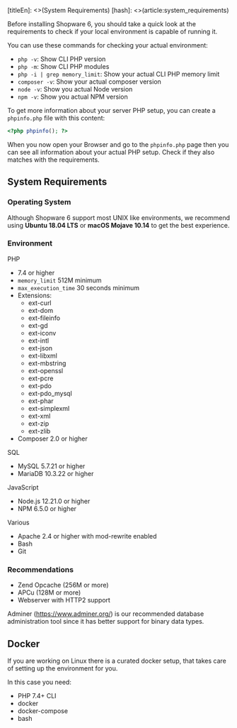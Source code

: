 [titleEn]: <>(System Requirements)
[hash]: <>(article:system_requirements)

Before installing Shopware 6, you should take a quick look at the requirements to check if your local environment is capable of running it.

You can use these commands for checking your actual environment:
- `php -v`: Show CLI PHP version
- `php -m`: Show CLI PHP modules
- `php -i | grep memory_limit`: Show your actual CLI PHP memory limit
- `composer -v`: Show your actual composer version
- `node -v`: Show you actual Node version
- `npm -v`: Show you actual NPM version

To get more information about your server PHP setup, you can create a `phpinfo.php` file with this content:
```php
<?php phpinfo(); ?>
```
When you now open your Browser and go to the `phpinfo.php` page then you can see all information about
your actual PHP setup. Check if they also matches with the requirements.

## System Requirements

### Operating System

Although Shopware 6 support most UNIX like environments, we recommend using **Ubuntu 18.04 LTS** or  **macOS Mojave 10.14** to get the best experience.

### Environment

PHP
*  7.4 or higher
* `memory_limit` 512M minimum
* `max_execution_time` 30 seconds minimum
* Extensions:
    * ext-curl
    * ext-dom  
    * ext-fileinfo  
    * ext-gd  
    * ext-iconv  
    * ext-intl  
    * ext-json  
    * ext-libxml  
    * ext-mbstring  
    * ext-openssl  
    * ext-pcre  
    * ext-pdo  
    * ext-pdo_mysql  
    * ext-phar  
    * ext-simplexml  
    * ext-xml  
    * ext-zip  
    * ext-zlib
* Composer 2.0 or higher

SQL
* MySQL 5.7.21 or higher
* MariaDB 10.3.22 or higher

JavaScript
* Node.js 12.21.0 or higher
* NPM 6.5.0 or higher

Various
* Apache 2.4 or higher with mod-rewrite enabled
* Bash
* Git

### Recommendations

- Zend Opcache (256M or more)
- APCu (128M or more)
- Webserver with HTTP2 support

Adminer (https://www.adminer.org/) is our recommended database administration tool since it has better support for binary data types.

## Docker

If you are working on Linux there is a curated docker setup, that takes care of setting up the environment for you.

In this case you need:

* PHP 7.4+ CLI
* docker
* docker-compose
* bash
